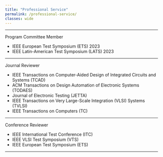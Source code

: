```yaml
---
title: "Professional Service"
permalink: /professional-service/
classes: wide
---
```


---

Program Committee Member
+ IEEE European Test Symposium (ETS) 2023
+ IEEE Latin-American Test Symposium (LATS) 2023

---

Journal Reviewer
+ IEEE Transactions on Computer-Aided Design of Integrated Circuits and Systems (TCAD)
+ ACM Transactions on Design Automation of Electronic Systems (TODAES)
+ Journal of Electronic Testing (JETTA)
+ IEEE Transactions on Very Large-Scale Integration (VLSI) Systems (TVLSI)
+ IEEE Transactions on Computers (TC)

---

Conference Reviewer
+ IEEE International Test Conference (ITC)
+ IEEE VLSI Test Symposium (VTS)
+ IEEE European Test Symposium (ETS)

---
